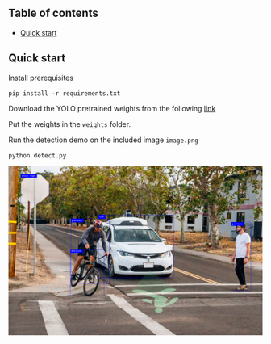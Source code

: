## Table of contents

- [Quick start](#quick-start)

## Quick start

Install prerequisites

```
pip install -r requirements.txt
```

Download the YOLO pretrained weights from the following [link](https://drive.google.com/file/d/1Tdn3yqpZ79X7R1Ql0zNlNScB1Dv9Fp76/view?usp=sharing)

Put the weights in the ```weights``` folder.

Run the detection demo on the included image ```image.png```

```
python detect.py
```


![](detections.png?raw=true)
